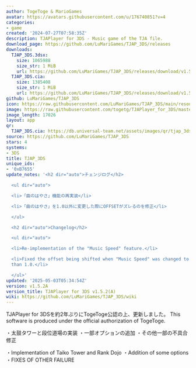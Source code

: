```yaml
---
author: TogeToge & MarioGames
avatar: https://avatars.githubusercontent.com/u/176740851?v=4
categories:
- game
created: '2024-07-27T07:58:35Z'
description: TJAPlayer for 3DS - Music game of the TJA file.
download_page: https://github.com/LuMariGames/TJAP_3DS/releases
downloads:
  TJAP_3DS.3dsx:
    size: 1065988
    size_str: 1 MiB
    url: https://github.com/LuMariGames/TJAP_3DS/releases/download/v1.5.2A/TJAP_3DS.3dsx
  TJAP_3DS.cia:
    size: 1385408
    size_str: 1 MiB
    url: https://github.com/LuMariGames/TJAP_3DS/releases/download/v1.5.2A/TJAP_3DS.cia
github: LuMariGames/TJAP_3DS
icon: https://raw.githubusercontent.com/LuMariGames/TJAP_3DS/main/resource/icon.png
image: https://raw.githubusercontent.com/togetg/TJAPlayer_for_3DS/master/resource/banner.png
image_length: 17026
layout: app
qr:
  TJAP_3DS.cia: https://db.universal-team.net/assets/images/qr/tjap_3ds-cia.png
source: https://github.com/LuMariGames/TJAP_3DS
stars: 4
systems:
- 3DS
title: TJAP_3DS
unique_ids:
- '0xB7655'
update_notes: '<h2 dir="auto">チェンジログ</h2>

  <ul dir="auto">

  <li>「曲のはやさ」機能の再実装</li>

  <li>「曲のはやさ」を1.0以外に変更した際にOFFSETがズレるのを修正</li>

  </ul>

  <h2 dir="auto">Changelog</h2>

  <ul dir="auto">

  <li>Re-implementation of the "Music Speed" feature.</li>

  <li>Fixed the offset being shifted when "Music Speed" was changed to a value other
  than 1.0.</li>

  </ul>'
updated: '2025-05-03T05:34:54Z'
version: v1.5.2A
version_title: TJAPlayer for 3DS v1.5.2(A)
wiki: https://github.com/LuMariGames/TJAP_3DS/wiki
---
```

TJAPlayer for 3DSを約2年ぶりにTogeToge公認の上、更新しました。
This software is produced under the official authorization of TogeToge.

・太鼓タワーと段位道場の実装
・一部オプションの追加
・その他一部の不具合修正

・Implementation of Taiko Tower and Rank Dojo
・Addition of some options
・FIXES OF OTHER FAILURE